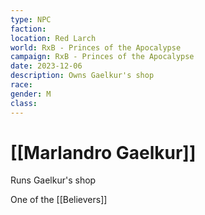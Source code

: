 ```yaml
---
type: NPC
faction: 
location: Red Larch
world: RxB - Princes of the Apocalypse
campaign: RxB - Princes of the Apocalypse
date: 2023-12-06
description: Owns Gaelkur's shop
race: 
gender: M
class:
---
```

# [[Marlandro Gaelkur]]

Runs Gaelkur's shop

One of the [[Believers]]